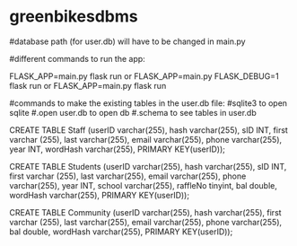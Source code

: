 # greenbikesdbms

#database path (for user.db) will have to be changed in main.py

#different commands to run the app:

FLASK_APP=main.py flask run or
FLASK_APP=main.py FLASK_DEBUG=1 flask run or
FLASK_APP=main.py flask run


#commands to make the existing tables in the user.db file:
#sqlite3 to open sqlite 
#.open user.db to open db
#.schema to see tables in user.db

CREATE TABLE Staff (userID varchar(255), hash varchar(255), sID INT, first varchar (255), last varchar(255), email varchar(255), phone varchar(255), year INT, wordHash varchar(255), PRIMARY KEY(userID));

CREATE TABLE Students (userID varchar(255), hash varchar(255), sID INT, first varchar (255), last varchar(255), email varchar(255), phone varchar(255), year INT, school varchar(255), raffleNo tinyint, bal double, wordHash varchar(255), PRIMARY KEY(userID));

CREATE TABLE Community (userID varchar(255), hash varchar(255), first varchar (255), last varchar(255), email varchar(255), phone varchar(255), bal double, wordHash varchar(255), PRIMARY KEY(userID));
